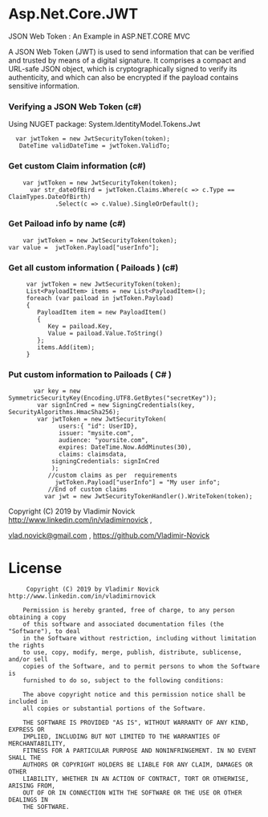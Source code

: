# Asp.Net.Core.JWT
JSON Web Token : An Example in  ASP.NET.CORE MVC

A JSON Web Token (JWT) is used to send information that can be verified and trusted by means of a digital signature. It comprises a compact and URL-safe JSON object, which is cryptographically signed to verify its authenticity, and which can also be encrypted if the payload contains sensitive information.

### Verifying a JSON Web Token (c#)

Using NUGET package: System.IdentityModel.Tokens.Jwt

      var jwtToken = new JwtSecurityToken(token);
       DateTime validDateTime = jwtToken.ValidTo;	
       
### Get custom Claim information (c#)       
        var jwtToken = new JwtSecurityToken(token);
          var str_dateOfBird = jwtToken.Claims.Where(c => c.Type == ClaimTypes.DateOfBirth)
                 .Select(c => c.Value).SingleOrDefault();

### Get Paiload info by name (c#)

        var jwtToken = new JwtSecurityToken(token);
	var value =  jwtToken.Payload["userInfo"];

### Get all custom information ( Pailoads ) (c#)

         var jwtToken = new JwtSecurityToken(token);
         List<PayloadItem> items = new List<PayloadItem>();
         foreach (var paiload in jwtToken.Payload)
         {
            PayloadItem item = new PayloadItem()
            {
               Key = paiload.Key,
               Value = paiload.Value.ToString()
            };
            items.Add(item);
         }
 
 ### Put custom information to Pailoads ( C# )
 
           var key = new SymmetricSecurityKey(Encoding.UTF8.GetBytes("secretKey"));
            var signInCred = new SigningCredentials(key, SecurityAlgorithms.HmacSha256);
            var jwtToken = new JwtSecurityToken(
                  users:{ "id": UserID},
                  issuer: "mysite.com",
                  audience: "yoursite.com",
                  expires: DateTime.Now.AddMinutes(30),
                  claims: claimsdata,                      
                signingCredentials: signInCred
                );
               //custom claims as per  requirements
                 jwtToken.Payload["userInfo"] = "My user info";
               //End of custom claims
              var jwt = new JwtSecurityTokenHandler().WriteToken(token);
	 
		 

Copyright (C) 2019 by Vladimir Novick http://www.linkedin.com/in/vladimirnovick , 

vlad.novick@gmail.com , https://github.com/Vladimir-Novick
		 
# License
		 
		 Copyright (C) 2019 by Vladimir Novick http://www.linkedin.com/in/vladimirnovick

		Permission is hereby granted, free of charge, to any person obtaining a copy
		of this software and associated documentation files (the "Software"), to deal
		in the Software without restriction, including without limitation the rights
		to use, copy, modify, merge, publish, distribute, sublicense, and/or sell
		copies of the Software, and to permit persons to whom the Software is
		furnished to do so, subject to the following conditions:

		The above copyright notice and this permission notice shall be included in
		all copies or substantial portions of the Software.

		THE SOFTWARE IS PROVIDED "AS IS", WITHOUT WARRANTY OF ANY KIND, EXPRESS OR
		IMPLIED, INCLUDING BUT NOT LIMITED TO THE WARRANTIES OF MERCHANTABILITY,
		FITNESS FOR A PARTICULAR PURPOSE AND NONINFRINGEMENT. IN NO EVENT SHALL THE
		AUTHORS OR COPYRIGHT HOLDERS BE LIABLE FOR ANY CLAIM, DAMAGES OR OTHER
		LIABILITY, WHETHER IN AN ACTION OF CONTRACT, TORT OR OTHERWISE, ARISING FROM,
		OUT OF OR IN CONNECTION WITH THE SOFTWARE OR THE USE OR OTHER DEALINGS IN
		THE SOFTWARE. 
